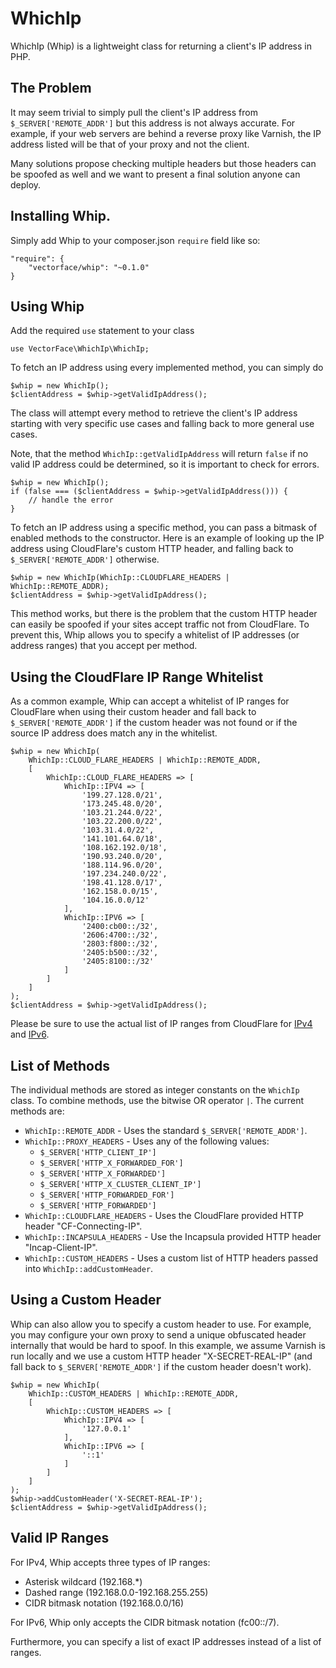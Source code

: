 # WhichIp

WhichIp (Whip) is a lightweight class for returning a client's IP address in PHP.

## The Problem

It may seem trivial to simply pull the client's IP address from
`$_SERVER['REMOTE_ADDR']` but this address is not always accurate. For example,
if your web servers are behind a reverse proxy like Varnish, the IP address
listed will be that of your proxy and not the client.

Many solutions propose checking multiple headers but those headers can be
spoofed as well and we want to present a final solution anyone can deploy.

## Installing Whip.

Simply add Whip to your composer.json `require` field like so:

    "require": {
        "vectorface/whip": "~0.1.0"
    }

## Using Whip

Add the required `use` statement to your class

    use VectorFace\WhichIp\WhichIp;

To fetch an IP address using every implemented method, you can simply do

    $whip = new WhichIp();
    $clientAddress = $whip->getValidIpAddress();

The class will attempt every method to retrieve the client's IP address
starting with very specific use cases and falling back to more general use
cases.

Note, that the method `WhichIp::getValidIpAddress` will return `false` if no
valid IP address could be determined, so it is important to check for errors.

    $whip = new WhichIp();
    if (false === ($clientAddress = $whip->getValidIpAddress())) {
        // handle the error
    }

To fetch an IP address using a specific method, you can pass a bitmask of
enabled methods to the constructor. Here is an example of looking up the IP
address using CloudFlare's custom HTTP header, and falling back to
`$_SERVER['REMOTE_ADDR']` otherwise.

    $whip = new WhichIp(WhichIp::CLOUDFLARE_HEADERS | WhichIp::REMOTE_ADDR);
    $clientAddress = $whip->getValidIpAddress();

This method works, but there is the problem that the custom HTTP header can
easily be spoofed if your sites accept traffic not from CloudFlare. To prevent
this, Whip allows you to specify a whitelist of IP addresses (or address ranges)
that you accept per method.

## Using the CloudFlare IP Range Whitelist

As a common example, Whip can accept a whitelist of IP ranges for CloudFlare
when using their custom header and fall back to `$_SERVER['REMOTE_ADDR']` if the
custom header was not found or if the source IP address does match any in the
whitelist.

    $whip = new WhichIp(
        WhichIp::CLOUD_FLARE_HEADERS | WhichIp::REMOTE_ADDR,
        [
            WhichIp::CLOUD_FLARE_HEADERS => [
                WhichIp::IPV4 => [
                    '199.27.128.0/21',
                    '173.245.48.0/20',
                    '103.21.244.0/22',
                    '103.22.200.0/22',
                    '103.31.4.0/22',
                    '141.101.64.0/18',
                    '108.162.192.0/18',
                    '190.93.240.0/20',
                    '188.114.96.0/20',
                    '197.234.240.0/22',
                    '198.41.128.0/17',
                    '162.158.0.0/15',
                    '104.16.0.0/12'
                ],
                WhichIp::IPV6 => [
                    '2400:cb00::/32',
                    '2606:4700::/32',
                    '2803:f800::/32',
                    '2405:b500::/32',
                    '2405:8100::/32'
                ]
            ]
        ]
    );
    $clientAddress = $whip->getValidIpAddress();

Please be sure to use the actual list of IP ranges from CloudFlare for
[IPv4](https://www.cloudflare.com/ips-v4) and
[IPv6](https://www.cloudflare.com/ips-v6).

## List of Methods

The individual methods are stored as integer constants on the `WhichIp` class.
To combine methods, use the bitwise OR operator `|`. The current methods are:

- `WhichIp::REMOTE_ADDR` - Uses the standard `$_SERVER['REMOTE_ADDR']`.
- `WhichIp::PROXY_HEADERS` - Uses any of the following values:
    - `$_SERVER['HTTP_CLIENT_IP']`
    - `$_SERVER['HTTP_X_FORWARDED_FOR']`
    - `$_SERVER['HTTP_X_FORWARDED']`
    - `$_SERVER['HTTP_X_CLUSTER_CLIENT_IP']`
    - `$_SERVER['HTTP_FORWARDED_FOR']`
    - `$_SERVER['HTTP_FORWARDED']`
- `WhichIp::CLOUDFLARE_HEADERS` - Uses the CloudFlare provided HTTP header
  "CF-Connecting-IP".
- `WhichIp::INCAPSULA_HEADERS` - Use the Incapsula provided HTTP header
  "Incap-Client-IP".
- `WhichIp::CUSTOM_HEADERS` - Uses a custom list of HTTP headers passed into
  `WhichIp::addCustomHeader`.

## Using a Custom Header

Whip can also allow you to specify a custom header to use. For example, you may
configure your own proxy to send a unique obfuscated header internally that
would be hard to spoof. In this example, we assume Varnish is run locally and
we use a custom HTTP header "X-SECRET-REAL-IP" (and fall back to
`$_SERVER['REMOTE_ADDR']` if the custom header doesn't work).

    $whip = new WhichIp(
        WhichIp::CUSTOM_HEADERS | WhichIp::REMOTE_ADDR,
        [
            WhichIp::CUSTOM_HEADERS => [
                WhichIp::IPV4 => [
                    '127.0.0.1'
                ],
                WhichIp::IPV6 => [
                    '::1'
                ]
            ]
        ]
    );
    $whip->addCustomHeader('X-SECRET-REAL-IP');
    $clientAddress = $whip->getValidIpAddress();

## Valid IP Ranges

For IPv4, Whip accepts three types of IP ranges:

- Asterisk wildcard (192.168.*)
- Dashed range (192.168.0.0-192.168.255.255)
- CIDR bitmask notation (192.168.0.0/16)

For IPv6, Whip only accepts the CIDR bitmask notation (fc00::/7).

Furthermore, you can specify a list of exact IP addresses instead of a list of
ranges.